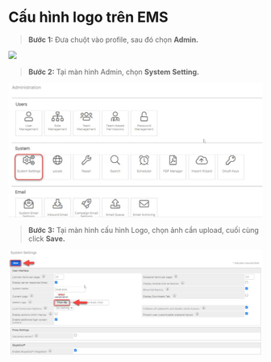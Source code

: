 # Cấu hình logo trên EMS

> **Bước 1:** Đưa chuột vào profile, sau đó chọn **Admin.**

![](https://gblobscdn.gitbook.com/assets%2F-LrHReb9JsrFo3TW8d7S%2F-M6TO-ZEko1StsY7FRFQ%2F-M6TRureOQ-ck5kPjtUt%2Fholiday1.jpg?alt=media\&token=a1985cda-0d69-4f85-907e-e3c54639a8f5)

> **Bước 2:** Tại màn hình Admin, chọn **System Setting.**

![](../.gitbook/assets/admin1.jpg)

> **Bước 3:** Tại màn hình cấu hình Logo, chọn ảnh cần upload, cuối cùng click **Save.**

![](<../.gitbook/assets/admin2 (1).jpg>)
